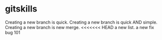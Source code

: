 # gitskills
Creating a new branch is quick.
Creating a new branch is quick AND simple.
Creating a new branch is new merge.
<<<<<<< HEAD
a new list.
a new fix bug 101
